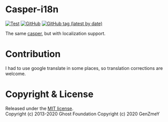 # Casper-i18n

[![Test](https://github.com/GenZmeY/Casper-i18n/workflows/Test/badge.svg)](https://github.com/GenZmeY/Casper-i18n/actions)
[![GitHub](https://img.shields.io/github/license/GenZmeY/Casper-i18n)](LICENSE)
[![GitHub tag (latest by date)](https://img.shields.io/github/v/tag/GenZmeY/Casper-i18n)](https://github.com/GenZmeY/Casper-i18n/tags)

The same [casper](https://github.com/TryGhost/Casper), but with localization support.

# Contribution

I had to use google translate in some places, so translation corrections are welcome.

# Copyright & License

Released under the [MIT license](LICENSE).  
Copyright (c) 2013-2020 Ghost Foundation
Copyright (c)      2020 GenZmeY
